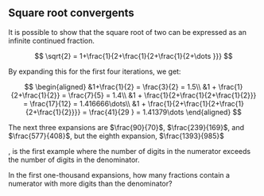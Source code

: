 ## Square root convergents

It is possible to show that the square root of two can be expressed as an infinite continued fraction.

$$
\sqrt{2} = 1+\frac{1}{2+\frac{1}{2+\frac{1}{2+\dots }}}
$$



By expanding this for the first four iterations, we get:

$$
\begin{aligned}
&1+\frac{1}{2} = \frac{3}{2} = 1.5\\
&1 + \frac{1}{2+\frac{1}{2}} = \frac{7}{5} = 1.4\\
&1 + \frac{1}{2+\frac{1}{2+\frac{1}{2}}} = \frac{17}{12} = 1.416666\dots\\
&1 + \frac{1}{2+\frac{1}{2+\frac{1}{2+\frac{1}{2}}}} = \frac{41}{29 } = 1.41379\dots
\end{aligned}
$$

The next three expansions are $\frac{90}{70}$, $\frac{239}{169}$, and $\frac{577}{408}$, but the eighth expansion, $\frac{1393}{985}$

, is the first example where the number of digits in the numerator exceeds the number of digits in the denominator.

In the first one-thousand expansions, how many fractions contain a numerator with more digits than the denominator?
